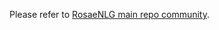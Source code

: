 <!--
Copyright 2020 Ludan Stoecklé
SPDX-License-Identifier: CC-BY-4.0
-->
Please refer to [RosaeNLG main repo community](https://github.com/RosaeNLG/rosaenlg/blob/master/COMMUNITY.md).
